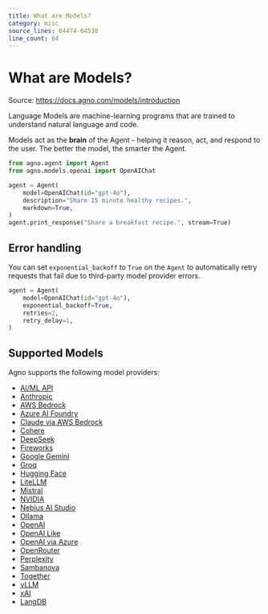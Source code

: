 ```yaml
---
title: What are Models?
category: misc
source_lines: 64474-64538
line_count: 64
---
```


# What are Models?
Source: https://docs.agno.com/models/introduction

Language Models are machine-learning programs that are trained to understand natural language and code.

Models act as the **brain** of the Agent - helping it reason, act, and respond to the user. The better the model, the smarter the Agent.

```python
from agno.agent import Agent
from agno.models.openai import OpenAIChat

agent = Agent(
    model=OpenAIChat(id="gpt-4o"),
    description="Share 15 minute healthy recipes.",
    markdown=True,
)
agent.print_response("Share a breakfast recipe.", stream=True)
```

## Error handling

You can set `exponential_backoff` to `True` on the `Agent` to automatically retry requests that fail due to third-party model provider errors.

```python
agent = Agent(
    model=OpenAIChat(id="gpt-4o"),
    exponential_backoff=True,
    retries=2,
    retry_delay=1,
)
```

## Supported Models

Agno supports the following model providers:

* [AI/ML API](/models/aimlapi)
* [Anthropic](/models/anthropic)
* [AWS Bedrock](/models/aws-bedrock)
* [Azure AI Foundry](/models/azure-ai-foundry)
* [Claude via AWS Bedrock](/models/aws-claude)
* [Cohere](/models/cohere)
* [DeepSeek](/models/deepseek)
* [Fireworks](/models/fireworks)
* [Google Gemini](/models/google)
* [Groq](/models/groq)
* [Hugging Face](/models/huggingface)
* [LiteLLM](/models/litellm)
* [Mistral](/models/mistral)
* [NVIDIA](/models/nvidia)
* [Nebius AI Studio](/models/nebius)
* [Ollama](/models/ollama)
* [OpenAI](/models/openai)
* [OpenAI Like](/models/openai-like)
* [OpenAI via Azure](/models/azure-openai)
* [OpenRouter](/models/openrouter)
* [Perplexity](/models/perplexity)
* [Sambanova](/models/sambanova)
* [Together](/models/together)
* [vLLM](/models/vllm)
* [xAI](/models/xai)
* [LangDB](/models/langdb)


